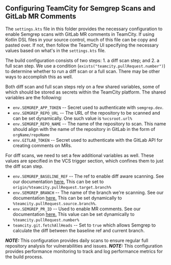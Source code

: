 ## Configuring TeamCity for Semgrep Scans and GitLab MR Comments

The `settings.kts` file in this folder provides the necessary configuration to enable Semgrep scans with GitLab MR comments in TeamCity. If using Kotlin DSL files in your source control, much of this file can be copy and pasted over. If not, then follow the TeamCity UI specifying the necessary values based on what's in the `settings.kts` file.

The build configuration consists of two steps: 1. a diff scan step; and 2. a full scan step. We use a condition (`exists("teamcity.pullRequest.number")`) to determine whether to run a diff scan or a full scan. There may be other ways to accomplish this as well.

Both diff scan and full scan steps rely on a few shared variables, some of which should be stored as secrets within the TeamCity platform. The shared variables are the following:
* `env.SEMGREP_APP_TOKEN` -- Secret used to authenticate with `semgrep.dev`.
* `env.SEMGREP_REPO_URL` -- The URL of the repository to be scanned and can be set dynamically. One such value is `%vcsroot.url%`
* `env.SEMGREP_REPO_NAME` -- The name of the repository to scan. This name should align with the name of the repository in GitLab in the form of `orgName/repoName`
* `env.GITLAB_TOKEN` -- Secret used to authenticate with the GitLab API for creating comments on MRs.

For diff scans, we need to set a few additional variables as well. These values are specified in the VCS trigger section, which confines them to just the diff scan step.
* `env.SEMGREP_BASELINE_REF` -- The ref to enable diff aware scanning. See our documentation [here.](https://semgrep.dev/docs/semgrep-ci/ci-environment-variables#semgrep_baseline_ref) This can be set to `origin/%teamcity.pullRequest.target.branch%`
* `env.SEMGREP_BRANCH` -- The name of the branch we're scanning. See our documentation [here.](https://semgrep.dev/docs/semgrep-ci/ci-environment-variables#semgrep_branch) This can be set dynamically to `%teamcity.pullRequest.source.branch%`.
* `env.SEMGREP_PR_ID` -- Used to enable MR comments. See our documentation [here.](https://semgrep.dev/docs/semgrep-ci/ci-environment-variables#semgrep_pr_id) This value can be set dynamically to `%teamcity.pullRequest.number%`
* `teamcity.git.fetchAllHeads` -- Set to `true` which allows Semgrep to calculate the diff between the baseline ref and current branch.

**_NOTE:_** This configuration provides daily scans to ensure regular full repository analysis for vulnerabilities and issues.
**_NOTE:_** This configuration provides performance monitoring to track and log performance metrics for the build process.
